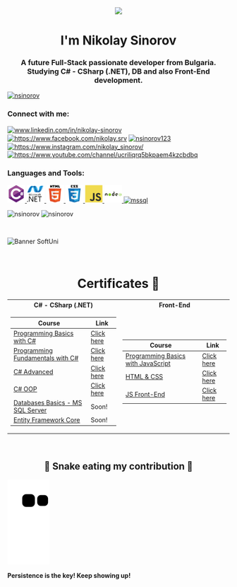 <div align="center">
 <img src="https://media.giphy.com/media/xTiIzJSKB4l7xTouE8/giphy.gif">
 <h1 align="center">I'm Nikolay Sinorov</h1>
 </div> 
 
<h3 align="center">A future Full-Stack passionate developer from Bulgaria. Studying C# - CSharp (.NET), DB and also Front-End development.</h3>

<p align="left"> 
 <a href="https://github.com/ryo-ma/github-profile-trophy"><img src="https://github-profile-trophy.vercel.app/?username=nsinorov" alt="nsinorov" /></a> 
</p>
 
<h3 align="left">Connect with me:</h3>

<p align="left">
<a href="https://www.linkedin.com/in/nikolay-sinorov" target="blank"><img align="center" src="https://raw.githubusercontent.com/rahuldkjain/github-profile-readme-generator/master/src/images/icons/Social/linked-in-alt.svg" alt="www.linkedin.com/in/nikolay-sinorov" height="30" width="40" /></a>
<a href="https://www.facebook.com/nikolay.srv" target="blank"><img align="center" src="https://raw.githubusercontent.com/rahuldkjain/github-profile-readme-generator/master/src/images/icons/Social/facebook.svg" alt="https://www.facebook.com/nikolay.srv" height="30" width="40" /></a>
<a href="https://twitter.com/nsinorov123" target="blank"><img align="center" src="https://raw.githubusercontent.com/rahuldkjain/github-profile-readme-generator/master/src/images/icons/Social/twitter.svg" alt="nsinorov123" height="30" width="40" /></a>
<a href="https://www.instagram.com/nikolay_sinorov/" target="blank"><img align="center" src="https://raw.githubusercontent.com/rahuldkjain/github-profile-readme-generator/master/src/images/icons/Social/instagram.svg" alt="https://www.instagram.com/nikolay_sinorov/" height="30" width="40" /></a>
<a href="https://www.youtube.com/channel/UCRilIqRQ5bkpAEm4KZCbdbQ" target="blank"><img align="center" src="https://raw.githubusercontent.com/rahuldkjain/github-profile-readme-generator/master/src/images/icons/Social/youtube.svg" alt="https://www.youtube.com/channel/ucriliqrq5bkpaem4kzcbdbq" height="30" width="40" /></a>
</p>

<h3 align="left">Languages and Tools:</h3>

<p align="left"> <a href="https://www.w3schools.com/cs/" target="_blank" rel="noreferrer"> <img src="https://raw.githubusercontent.com/devicons/devicon/master/icons/csharp/csharp-original.svg" alt="csharp" width="40" height="40"/> </a> <a href="https://dotnet.microsoft.com/" target="_blank" rel="noreferrer"> <img src="https://raw.githubusercontent.com/devicons/devicon/master/icons/dot-net/dot-net-original-wordmark.svg" alt="dotnet" width="40" height="40"/> </a> <a href="https://www.w3.org/html/" target="_blank" rel="noreferrer"> <img src="https://raw.githubusercontent.com/devicons/devicon/master/icons/html5/html5-original-wordmark.svg" alt="html5" width="40" height="40"/> </a> <a href="https://www.w3schools.com/css/" target="_blank" rel="noreferrer"> <img src="https://raw.githubusercontent.com/devicons/devicon/master/icons/css3/css3-original-wordmark.svg" alt="css3" width="40" height="40"/> </a> 
<a href="https://developer.mozilla.org/en-US/docs/Web/JavaScript" target="_blank" rel="noreferrer"> <img src="https://raw.githubusercontent.com/devicons/devicon/master/icons/javascript/javascript-original.svg" alt="javascript" width="40" height="40"/> </a>
<a href="https://nodejs.org" target="_blank" rel="noreferrer"> <img src="https://raw.githubusercontent.com/devicons/devicon/master/icons/nodejs/nodejs-original-wordmark.svg" alt="nodejs" width="40" height="40"/> </a>
<a href="https://www.microsoft.com/en-us/sql-server" target="_blank" rel="noreferrer"> <img src="https://www.svgrepo.com/show/303229/microsoft-sql-server-logo.svg" alt="mssql" width="40" height="40"/> </a>
 
<p>
<img height="160em align="center" src="https://github-readme-stats.vercel.app/api/top-langs?username=nsinorov&show_icons=true&locale=en&layout=compact" alt="nsinorov"/>
<img height="163em align="center" src="https://github-readme-streak-stats.herokuapp.com/?user=nsinorov&" alt="nsinorov" />
</p>

</br>

<p align="centre">
  <img src="https://cdn.discordapp.com/attachments/979101848361377914/1022244283606110228/Softuni_logo_trasparent.png" alt="Banner SoftUni"/>
</p>

</br>


<h1 align="center">Certificates 📜 </h1>

<table>

<tr>
  <th> C# - CSharp (.NET) </th>
  <th> Front-End </th>
</tr>

<tr>
<td>

| **Course**                                                            | **Link**                                                   |
| --------------------------------------------------------------------- | ---------------------------------------------------------- |
| <a href="https://softuni.bg/trainings/3740/programming-basics-with-csharp-april-2022" > Programming Basics with C# </a>               | <a href="https://softuni.bg/certificates/details/134052/1d8d5f63"> Click here</a> |
| <a href="https://softuni.bg/trainings/3836/programming-fundamentals-with-csharp-september-2022"> Programming Fundamentals with C# </a> | <a href="https://softuni.bg/certificates/details/149101/779ceff8"> Click here</a> |
| <a href="https://softuni.bg/modules/58/csharp-advanced/1379"> C# Advanced </a>                                                        | <a href="https://softuni.bg/certificates/details/158231/9fe7c906"> Click here</a> |
| <a href="https://softuni.bg/courses/c-sharp-oop"> C# OOP </a>                                                                         | <a href="https://softuni.bg/certificates/details/168772/55dbcd02"> Click here</a> |
| <a href=https://softuni.bg/trainings/4182/ms-sql-september-2023> Databases Basics - MS SQL Server </a>                                |  Soon! </a> | 
| <a href=https://softuni.bg/trainings/4234/entity-framework-core-october-2023> Entity Framework Core </a>                              |  Soon! </a> | 


</td>
<td>

| **Course**                                                                                  | **Link**                                                                    |
| ------------------------------------------------------------------------------------------- | --------------------------------------------------------------------------- |
| <a href="https://softuni.bg/trainings/4149/programming-basics-with-javascript-april-2023"> Programming Basics with JavaScript </a> | <a href="https://softuni.bg/certificates/details/172671/95c01e2e"> Click here</a> |
| <a href="https://softuni.bg/trainings/4114/html-and-css-may-2023"> HTML & CSS </a>          | <a href=https://softuni.bg/certificates/details/182016/f5010ab0> Click here </a> |
| <a href="https://softuni.bg/trainings/4113/js-front-end-june-2023"> JS Front-End </a>       | <a href=https://softuni.bg/certificates/details/184304/bd440d0b> Click here </a> |

</td>
</table>
 
 </br>

<div align="center">
  <h2>🐍 Snake eating my contribution 🐍</h2>
</div>

![](https://raw.githubusercontent.com/nsinorov/nsinorov/output/github-contribution-grid-snake-dark.svg#gh-dark-mode-only)

 <span><strong>Persistence is the key! Keep showing up!</strong> </span>




